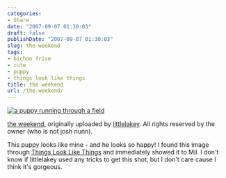 ```yaml
---
categories:
- Share
date: "2007-09-07 01:30:03"
draft: false
publishDate: "2007-09-07 01:30:03"
slug: the-weekend
tags:
- bichon frise
- cute
- puppy
- things look like things
title: the weekend
url: /the-weekend/
---
```

[![a puppy running through a
field](//farm1.static.flickr.com/68/200468433_e454752346.jpg)](http://www.flickr.com/photos/littlelakey/200468433/ "photo sharing")

[the weekend](http://www.flickr.com/photos/littlelakey/200468433/),
originally uploaded by
[littlelakey](http://www.flickr.com/people/littlelakey/). All rights
reserved by the owner (who is not josh nunn).

This puppy looks like mine - and he looks so happy! I found this image
through [Things Look Like
Things](http://tlltworld.blogspot.com/2007/09/fun-in-blue.html "Things Look Like Things Website")
and immediately showed it to Mil. I don't know if littlelakey used any
tricks to get this shot, but I don't care cause I think it's gorgeous.